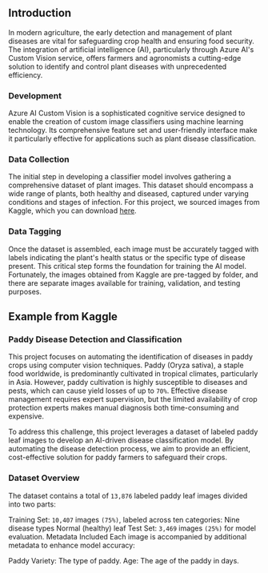 
## Introduction
 
In modern agriculture, the early detection and management of plant diseases are vital for safeguarding crop health and ensuring food security. The integration of artificial intelligence (AI), particularly through Azure AI's Custom Vision service, offers farmers and agronomists a cutting-edge solution to identify and control plant diseases with unprecedented efficiency.

### Development
 
Azure AI Custom Vision is a sophisticated cognitive service designed to enable the creation of custom image classifiers using machine learning technology. Its comprehensive feature set and user-friendly interface make it particularly effective for applications such as plant disease classification.

### Data Collection
 
The initial step in developing a classifier model involves gathering a comprehensive dataset of plant images. This dataset should encompass a wide range of plants, both healthy and diseased, captured under varying conditions and stages of infection. For this project, we sourced images from Kaggle, which you can download [here](https://www.kaggle.com/datasets/vipoooool/new-plant-diseases-dataset).

### Data Tagging
 
Once the dataset is assembled, each image must be accurately tagged with labels indicating the plant's health status or the specific type of disease present. This critical step forms the foundation for training the AI model. Fortunately, the images obtained from Kaggle are pre-tagged by folder, and there are separate images available for training, validation, and testing purposes.


## Example from Kaggle
###  Paddy Disease Detection and Classification

This project focuses on automating the identification of diseases in paddy crops using computer vision techniques. Paddy (Oryza sativa), a staple food worldwide, is predominantly cultivated in tropical climates, particularly in Asia. However, paddy cultivation is highly susceptible to diseases and pests, which can cause yield losses of up to `70%`. Effective disease management requires expert supervision, but the limited availability of crop protection experts makes manual diagnosis both time-consuming and expensive.

To address this challenge, this project leverages a dataset of labeled paddy leaf images to develop an AI-driven disease classification model. By automating the disease detection process, we aim to provide an efficient, cost-effective solution for paddy farmers to safeguard their crops.


### Dataset Overview
The dataset contains a total of `13,876` labeled paddy leaf images divided into two parts:

Training Set: `10,407` images `(75%)`, labeled across ten categories:
Nine disease types
Normal (healthy) leaf
Test Set: `3,469` images `(25%)` for model evaluation.
Metadata Included
Each image is accompanied by additional metadata to enhance model accuracy:

Paddy Variety: The type of paddy.
Age: The age of the paddy in days.
